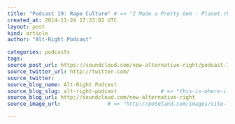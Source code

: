 ```yaml
---
title: "Podcast 19: Rape Culture" # => "I Made a Pretty Gem - Planet.rb"
created_at: 2014-11-24 17:33:02 UTC
layout: post
kind: article
author: "Alt-Right Podcast"

categories: podcasts
tags: 
source_post_url: https://soundcloud.com/new-alternative-right/podcast-19-rape-culture    # => "http://poteland.com/blog/i-made-a-pretty-gem-planet-dot-rb/"
source_twitter_url: http://twitter.com/
source_twitter: 
source_blog_name: Alt-Right Podcast
source_blog_slug: alt-right-podcast              # => "this-is-where-i-tell-you-stuff"
source_blog_url: http://soundcloud.com/new-alternative-right               # => "http://poteland.com/articles"
source_image_url:               # => "http://poteland.com/images/site-logo.png"

---
```



<!--
   Andy and Colin are joined by Matt Forney to discuss the rising tide of intolerance, &quot;rape culture,&quot; the problematic nature of female sexuality, changes in the victim hierarchy, and the increasing divisions among &quot;social justice warriors&quot; over issues like the rape allegations made against Bill Cosby.

Show notes and running order here: http://alternative-right.blogspot.com/2014/11/alt-right-podcast-19-rape-culture.html           # => "I’ve been hurting to write this ever since we had the idea of creating a Planet for Cubox..." (Continued)
   alt-right-podcast              # => "this-is-where-i-tell-you-stuff"
   http://soundcloud.com/new-alternative-right               # => "http://poteland.com/articles"
                 # => "http://poteland.com/images/site-logo.png"
Andy and Colin are joined by Matt Forney to discuss the rising tide of intolerance, "rape culture," the problematic nature of female sexuality, changes in the victim hierarchy, and the increasing divisions among "social justice warriors" over issues like the rape allegations made against Bill Cosby.

Show notes and running order here: http://alternative-right.blogspot.com/2014/11/alt-right-podcast-19-rape-culture.html<div class="">
    <i>Source: <a href="http://soundcloud.com/new-alternative-right">Alt-Right Podcast</a></i>
</div>

